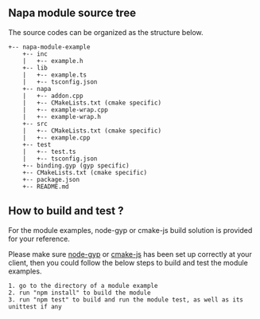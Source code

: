 ## Napa module source tree

The source codes can be organized as the structure below.
```
+-- napa-module-example
    +-- inc
    |   +-- example.h
    +-- lib
    |   +-- example.ts
    |   +-- tsconfig.json
    +-- napa
    |   +-- addon.cpp
    |   +-- CMakeLists.txt (cmake specific)
    |   +-- example-wrap.cpp
    |   +-- example-wrap.h
    +-- src
    |   +-- CMakeLists.txt (cmake specific)
    |   +-- example.cpp
    +-- test
    |   +-- test.ts
    |   +-- tsconfig.json
    +-- binding.gyp (gyp specific)
    +-- CMakeLists.txt (cmake specific)
    +-- package.json
    +-- README.md
```
 ## How to build and test ?
 For the module examples, node-gyp or cmake-js build solution is provided for your reference.

Please make sure [node-gyp](https://github.com/nodejs/node-gyp#installation) or [cmake-js](https://github.com/cmake-js/cmake-js#installation) has been set up correctly at your client, then you could follow the below steps to build and test the module examples.
 ```
 1. go to the directory of a module example
 2. run "npm install" to build the module
 3. run "npm test" to build and run the module test, as well as its unittest if any
 ```
